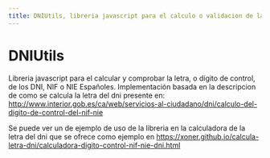 ```yaml
---
title: DNIUtils, libreria javascript para el calculo o validacion de la letra, o digito control, de los dni, nif, nie
---
```


# DNIUtils

Libreria javascript para el calcular y comprobar la letra, o dígito de control, de los DNI, NIF o NIE Españoles.
Implementación basada en la descripcion de como se calcula la letra del dni presente en: 
http://www.interior.gob.es/ca/web/servicios-al-ciudadano/dni/calculo-del-digito-de-control-del-nif-nie 

Se puede ver un de ejemplo de uso de la libreria en la calculadora de la letra del dni que se ofrece como ejemplo 
en https://xoner.github.io/calcula-letra-dni/calculadora-digito-control-nif-nie-dni.html
